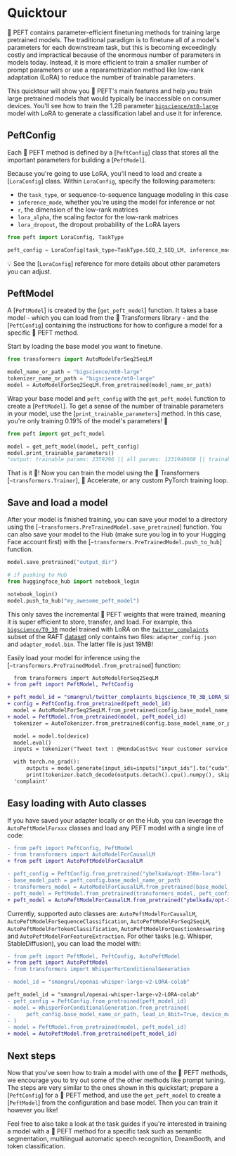 <!--Copyright 2023 The HuggingFace Team. All rights reserved.

Licensed under the Apache License, Version 2.0 (the "License"); you may not use this file except in compliance with
the License. You may obtain a copy of the License at

http://www.apache.org/licenses/LICENSE-2.0

Unless required by applicable law or agreed to in writing, software distributed under the License is distributed on
an "AS IS" BASIS, WITHOUT WARRANTIES OR CONDITIONS OF ANY KIND, either express or implied. See the License for the
specific language governing permissions and limitations under the License.

⚠️ Note that this file is in Markdown but contain specific syntax for our doc-builder (similar to MDX) that may not be
rendered properly in your Markdown viewer.

-->

# Quicktour

🤗 PEFT contains parameter-efficient finetuning methods for training large pretrained models. The traditional paradigm is to finetune all of a model's parameters for each downstream task, but this is becoming exceedingly costly and impractical because of the enormous number of parameters in models today. Instead, it is more efficient to train a smaller number of prompt parameters or use a reparametrization method like low-rank adaptation (LoRA) to reduce the number of trainable parameters. 

This quicktour will show you 🤗 PEFT's main features and help you train large pretrained models that would typically be inaccessible on consumer devices. You'll see how to train the 1.2B parameter [`bigscience/mt0-large`](https://huggingface.co/bigscience/mt0-large) model with LoRA to generate a classification label and use it for inference.

## PeftConfig

Each 🤗 PEFT method is defined by a [`PeftConfig`] class that stores all the important parameters for building a [`PeftModel`]. 

Because you're going to use LoRA, you'll need to load and create a [`LoraConfig`] class. Within `LoraConfig`, specify the following parameters:

- the `task_type`, or sequence-to-sequence language modeling in this case
- `inference_mode`, whether you're using the model for inference or not
- `r`, the dimension of the low-rank matrices
- `lora_alpha`, the scaling factor for the low-rank matrices
- `lora_dropout`, the dropout probability of the LoRA layers

```python
from peft import LoraConfig, TaskType

peft_config = LoraConfig(task_type=TaskType.SEQ_2_SEQ_LM, inference_mode=False, r=8, lora_alpha=32, lora_dropout=0.1)
```

<Tip>

💡 See the [`LoraConfig`] reference for more details about other parameters you can adjust.

</Tip>

## PeftModel

A [`PeftModel`] is created by the [`get_peft_model`] function. It takes a base model - which you can load from the 🤗 Transformers library - and the [`PeftConfig`] containing the instructions for how to configure a model for a specific 🤗 PEFT method.

Start by loading the base model you want to finetune.

```python
from transformers import AutoModelForSeq2SeqLM

model_name_or_path = "bigscience/mt0-large"
tokenizer_name_or_path = "bigscience/mt0-large"
model = AutoModelForSeq2SeqLM.from_pretrained(model_name_or_path)
```

Wrap your base model and `peft_config` with the `get_peft_model` function to create a [`PeftModel`]. To get a sense of the number of trainable parameters in your model, use the [`print_trainable_parameters`] method. In this case, you're only training 0.19% of the model's parameters! 🤏

```python
from peft import get_peft_model

model = get_peft_model(model, peft_config)
model.print_trainable_parameters()
"output: trainable params: 2359296 || all params: 1231940608 || trainable%: 0.19151053100118282"
```

That is it 🎉! Now you can train the model using the 🤗 Transformers [`~transformers.Trainer`], 🤗 Accelerate, or any custom PyTorch training loop.

## Save and load a model

After your model is finished training, you can save your model to a directory using the [`~transformers.PreTrainedModel.save_pretrained`] function. You can also save your model to the Hub (make sure you log in to your Hugging Face account first) with the [`~transformers.PreTrainedModel.push_to_hub`] function.

```python
model.save_pretrained("output_dir")

# if pushing to Hub
from huggingface_hub import notebook_login

notebook_login()
model.push_to_hub("my_awesome_peft_model")
```

This only saves the incremental 🤗 PEFT weights that were trained, meaning it is super efficient to store, transfer, and load. For example, this [`bigscience/T0_3B`](https://huggingface.co/smangrul/twitter_complaints_bigscience_T0_3B_LORA_SEQ_2_SEQ_LM) model trained with LoRA on the [`twitter_complaints`](https://huggingface.co/datasets/ought/raft/viewer/twitter_complaints/train) subset of the RAFT [dataset](https://huggingface.co/datasets/ought/raft) only contains two files: `adapter_config.json` and `adapter_model.bin`. The latter file is just 19MB!

Easily load your model for inference using the [`~transformers.PreTrainedModel.from_pretrained`] function:

```diff
  from transformers import AutoModelForSeq2SeqLM
+ from peft import PeftModel, PeftConfig

+ peft_model_id = "smangrul/twitter_complaints_bigscience_T0_3B_LORA_SEQ_2_SEQ_LM"
+ config = PeftConfig.from_pretrained(peft_model_id)
  model = AutoModelForSeq2SeqLM.from_pretrained(config.base_model_name_or_path)
+ model = PeftModel.from_pretrained(model, peft_model_id)
  tokenizer = AutoTokenizer.from_pretrained(config.base_model_name_or_path)

  model = model.to(device)
  model.eval()
  inputs = tokenizer("Tweet text : @HondaCustSvc Your customer service has been horrible during the recall process. I will never purchase a Honda again. Label :", return_tensors="pt")

  with torch.no_grad():
      outputs = model.generate(input_ids=inputs["input_ids"].to("cuda"), max_new_tokens=10)
      print(tokenizer.batch_decode(outputs.detach().cpu().numpy(), skip_special_tokens=True)[0])
  'complaint'
```

## Easy loading with Auto classes 

If you have saved your adapter locally or on the Hub, you can leverage the `AutoPeftModelForxxx` classes and load any PEFT model with a single line of code:

```diff
- from peft import PeftConfig, PeftModel
- from transformers import AutoModelForCausalLM
+ from peft import AutoPeftModelForCausalLM

- peft_config = PeftConfig.from_pretrained("ybelkada/opt-350m-lora") 
- base_model_path = peft_config.base_model_name_or_path
- transformers_model = AutoModelForCausalLM.from_pretrained(base_model_path)
- peft_model = PeftModel.from_pretrained(transformers_model, peft_config)
+ peft_model = AutoPeftModelForCausalLM.from_pretrained("ybelkada/opt-350m-lora")
```

Currently, supported auto classes are: `AutoPeftModelForCausalLM`, `AutoPeftModelForSequenceClassification`, `AutoPeftModelForSeq2SeqLM`, `AutoPeftModelForTokenClassification`, `AutoPeftModelForQuestionAnswering` and `AutoPeftModelForFeatureExtraction`. For other tasks (e.g. Whisper, StableDiffusion), you can load the model with:

```diff
- from peft import PeftModel, PeftConfig, AutoPeftModel
+ from peft import AutoPeftModel
- from transformers import WhisperForConditionalGeneration

- model_id = "smangrul/openai-whisper-large-v2-LORA-colab"

peft_model_id = "smangrul/openai-whisper-large-v2-LORA-colab"
- peft_config = PeftConfig.from_pretrained(peft_model_id)
- model = WhisperForConditionalGeneration.from_pretrained(
-     peft_config.base_model_name_or_path, load_in_8bit=True, device_map="auto"
- )
- model = PeftModel.from_pretrained(model, peft_model_id)
+ model = AutoPeftModel.from_pretrained(peft_model_id)
```

## Next steps

Now that you've seen how to train a model with one of the 🤗 PEFT methods, we encourage you to try out some of the other methods like prompt tuning. The steps are very similar to the ones shown in this quickstart; prepare a [`PeftConfig`] for a 🤗 PEFT method, and use the `get_peft_model` to create a [`PeftModel`] from the configuration and base model. Then you can train it however you like!

Feel free to also take a look at the task guides if you're interested in training a model with a 🤗 PEFT method for a specific task such as semantic segmentation, multilingual automatic speech recognition, DreamBooth, and token classification.